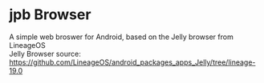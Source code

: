 # jpb Browser
A simple web broswer for Android, based on the Jelly browser from LineageOS <br>
Jelly Browser source: https://github.com/LineageOS/android_packages_apps_Jelly/tree/lineage-19.0
